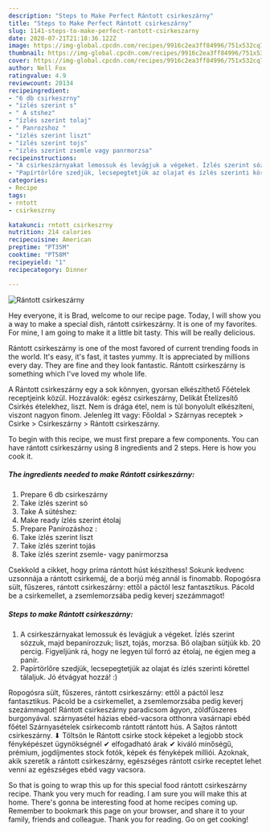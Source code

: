 ```yaml
---
description: "Steps to Make Perfect Rántott csirkeszárny"
title: "Steps to Make Perfect Rántott csirkeszárny"
slug: 1141-steps-to-make-perfect-rantott-csirkeszarny
date: 2020-07-21T21:18:36.122Z
image: https://img-global.cpcdn.com/recipes/9916c2ea3ff84996/751x532cq70/rantott-csirkeszarny-recept-foto.jpg
thumbnail: https://img-global.cpcdn.com/recipes/9916c2ea3ff84996/751x532cq70/rantott-csirkeszarny-recept-foto.jpg
cover: https://img-global.cpcdn.com/recipes/9916c2ea3ff84996/751x532cq70/rantott-csirkeszarny-recept-foto.jpg
author: Nell Fox
ratingvalue: 4.9
reviewcount: 20134
recipeingredient:
- "6 db csirkeszrny"
- "ízlés szerint s"
- " A stshez"
- "ízlés szerint tolaj"
- " Panrozshoz "
- "ízlés szerint liszt"
- "ízlés szerint tojs"
- "ízlés szerint zsemle vagy panrmorzsa"
recipeinstructions:
- "A csirkeszárnyakat lemossuk és levágjuk a végeket. Ízlés szerint sózzuk, majd bepanírozzuk; liszt, tojás, morzsa. Bő olajban sütjük kb. 20 percig. Figyeljünk rá, hogy ne legyen túl forró az étolaj, ne égjen meg a panír."
- "Papírtörlőre szedjük, lecsepegtetjük az olajat és ízlés szerinti körettel tálaljuk. Jó étvágyat hozzá! :)"
categories:
- Recipe
tags:
- rntott
- csirkeszrny

katakunci: rntott csirkeszrny 
nutrition: 214 calories
recipecuisine: American
preptime: "PT35M"
cooktime: "PT58M"
recipeyield: "1"
recipecategory: Dinner

---
```



![Rántott csirkeszárny](https://img-global.cpcdn.com/recipes/9916c2ea3ff84996/751x532cq70/rantott-csirkeszarny-recept-foto.jpg)

Hey everyone, it is Brad, welcome to our recipe page. Today, I will show you a way to make a special dish, rántott csirkeszárny. It is one of my favorites. For mine, I am going to make it a little bit tasty. This will be really delicious.

Rántott csirkeszárny is one of the most favored of current trending foods in the world. It's easy, it's fast, it tastes yummy. It is appreciated by millions every day. They are fine and they look fantastic. Rántott csirkeszárny is something which I've loved my whole life.

A Rántott csirkeszárny egy a sok könnyen, gyorsan elkészíthető Főételek receptjeink közül. Hozzávalók: egész csirkeszárny, Delikát Ételízesítő Csirkés ételekhez, liszt. Nem is drága étel, nem is túl bonyolult elkészíteni, viszont nagyon finom. Jelenleg itt vagy: Főoldal &gt; Szárnyas receptek &gt; Csirke &gt; Csirkeszárny &gt; Rántott csirkeszárny.


To begin with this recipe, we must first prepare a few components. You can have rántott csirkeszárny using 8 ingredients and 2 steps. Here is how you cook it.

<!--inarticleads1-->

##### The ingredients needed to make Rántott csirkeszárny:

1. Prepare 6 db csirkeszárny
1. Take ízlés szerint só
1. Take  A sütéshez:
1. Make ready ízlés szerint étolaj
1. Prepare  Panírozáshoz :
1. Take ízlés szerint liszt
1. Take ízlés szerint tojás
1. Take ízlés szerint zsemle- vagy panírmorzsa


Csekkold a cikket, hogy príma rántott húst készíthess! Sokunk kedvenc uzsonnája a rántott csirkemáj, de a borjú még annál is finomabb. Ropogósra sült, fűszeres, rántott csirkeszárny: ettől a páctól lesz fantasztikus. Pácold be a csirkemellet, a zsemlemorzsába pedig keverj szezámmagot! 

<!--inarticleads2-->

##### Steps to make Rántott csirkeszárny:

1. A csirkeszárnyakat lemossuk és levágjuk a végeket. Ízlés szerint sózzuk, majd bepanírozzuk; liszt, tojás, morzsa. Bő olajban sütjük kb. 20 percig. Figyeljünk rá, hogy ne legyen túl forró az étolaj, ne égjen meg a panír.
1. Papírtörlőre szedjük, lecsepegtetjük az olajat és ízlés szerinti körettel tálaljuk. Jó étvágyat hozzá! :)


Ropogósra sült, fűszeres, rántott csirkeszárny: ettől a páctól lesz fantasztikus. Pácold be a csirkemellet, a zsemlemorzsába pedig keverj szezámmagot! Rántott csirkeszárny paradicsom ágyon, zöldfűszeres burgonyával. szárnyasétel házias ebéd-vacsora otthonra vasárnapi ebéd főétel Szárnyasételek csirkecomb rántott rántott hús. A Sajtos rántott csirkeszárny. ⬇ Töltsön le Rántott csirke stock képeket a legjobb stock fényképészet ügynökségnél ✔ elfogadható árak ✔ kiváló minőségű, prémium, jogdíjmentes stock fotók, képek és fényképek milliói. Azoknak, akik szeretik a rántott csirkeszárny, egészséges rántott csirke receptet lehet venni az egészséges ebéd vagy vacsora. 

So that is going to wrap this up for this special food rántott csirkeszárny recipe. Thank you very much for reading. I am sure you will make this at home. There's gonna be interesting food at home recipes coming up. Remember to bookmark this page on your browser, and share it to your family, friends and colleague. Thank you for reading. Go on get cooking!
